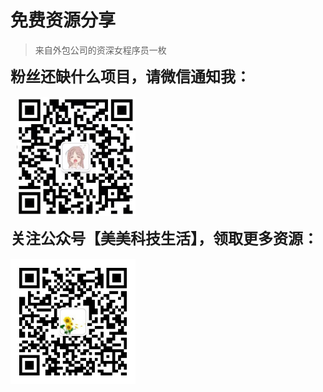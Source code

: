 # 免费资源分享
> 来自外包公司的资深女程序员一枚<br/>


<text style="font-size:24px;font-weight:bold">粉丝还缺什么项目，请微信通知我：</text><br/><br/>
<img src="./images/wx.png" style="margin-left:10px" width = "190" height = "190" alt="图片名称" align=center /><br/><br/>
<text style="font-size:24px;font-weight:bold">关注公众号【美美科技生活】，领取更多资源：</text><br/><br/>
<img src="./images/gzh.jpg" width = "200" height = "200" alt="图片名称" align=center />